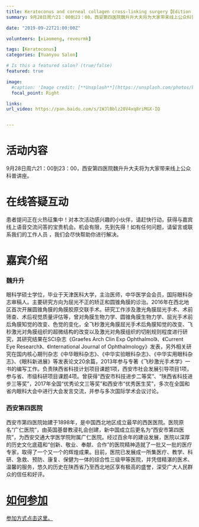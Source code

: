 ```yaml
---
title: Keratoconus and corneal collagen cross-linking surgery【Edition 62】
summary: 9月28日周六21：00到23：00，西安第四医院魏升升大夫将为大家带来线上公众科普讲座。 

date: "2019-09-22T21:00:00Z"

volunteers: [xiaomeng, reveurmk]

tags: [Keratoconus]
categories: [Yuanyou Salon]

# Is this a featured salon? (true/false)
featured: true

image:
  #caption: 'Image credit: [**Unsplash**](https://unsplash.com/photos/bzdhc5b3Bxs)'
  focal_point: Right

links:
url_video: https://pan.baidu.com/s/1WJlBblz20V4xq8riMGX-IQ


---
```


# 活动内容

9月28日周六21：00到23：00，西安第四医院魏升升大夫将为大家带来线上公众科普讲座。 

# 在线答疑互动

患者提问正在火热征集中！对本次活动感兴趣的小伙伴，请赶快行动，获得与嘉宾线上语音交流问答的宝贵机会。机会有限，先到先得！如有任何问题，请留言或联系我们的工作人员 ，我们会尽快帮助你进行解决。 


# 嘉宾介绍

### 魏升升



  眼科学硕士学位，毕业于天津医科大学，主治医师，中华医学会会员，国际眼科杂志审稿人。主要研究方向为屈光不正的矫正和圆锥角膜的诊治。2016年在西北地区首次开展圆锥角膜的角膜胶原交联手术。研究工作涉及激光角膜屈光手术、术前筛查、术后视觉质量评估等，曾对角膜生物力学、圆锥角膜生物力学、屈光手术前后角膜知觉的改变、色觉的变化，全飞秒激光角膜屈光手术后角膜知觉的改变、飞秒激光对角膜组织的超微结构的改变以及激光对角膜组织的切削规则程度进行研究，其研究结果在SCI杂志《Graefes Arch Clin Exp Ophthalmol》、《Current Eye Research》、《International Journal of Ophthalmology》发表，另外相关研究在国内核心期刊杂志《中华眼科杂志》、《中华实验眼科杂志》、《中华实用眼科杂志》、《眼科新进展》等发表论文20余篇，2013年参与专著《飞秒激光手术学》一书的编写工作。负责陕西省科技计划项目课题1项，西安市社会发展引导项目1项，参与省、市级科研项目课题4项。曾获得“西安市科技进步二等奖”、“陕西省科技进步三等奖”，2017年全国“优秀论文三等奖”和西安市“优秀医生奖”，多次在全国和省内眼科大会中进行大会发言交流，并参与多次国际学术会议讨论。

### 西安第四医院


西安市第四医院始建于1898年，是中国西北地区成立最早的西医医院。医院原名“广仁医院”，由英国基督教浸礼会创建，新中国成立后更名为“西安市第四医院”，为西安交通大学医学院附属广仁医院。经过百余年的建设发展，医院以深厚的历史文化底蕴和“创新、敬业、奉献、合作”的医院精神造就了一批又一批的医疗专家，取得了一个又一个的辉煌成果。目前，医院已发展成一所集医疗、教学、科研、急救、预防、康复、保健为一体的综合性三级甲等医院，并凭借精湛的医术、温馨的服务，悠久的历史在陕西省乃至西北地区享有极高的盛誉，深受广大人民群众的信任和好评。

# [如何参加](https://mp.weixin.qq.com/s?__biz=MzU1MTg5NDE4OA==&mid=2247484524&idx=1&sn=7ac84d914883e88ce74fe0afad7bfeeb&chksm=fb8b29afccfca0b9c711e4960e6260d5f4fad924ccf303fe4c1cfc8f983d2d84e9f3bd3b286c&mpshare=1&scene=1&srcid=&sharer_sharetime=1569462414549&sharer_shareid=6a49bef5304af3eaa0e8c8bac6a97971&key=3f11d665593102a4ae3ee1761b488997d2ab482699eea9cccae7a36d71b909e7669be7da8314e7582ffd994350be9b0b49f100eed0b99532cfa0c00bb072024d4dd10e9ee8141c43fd4c73019bc8e24f&ascene=1&uin=NzMxMTc5NTAw&devicetype=Windows+10&version=62060833&lang=en&pass_ticket=GaWcjr0ArqNMCEIqNopqARQ6qEH6O9am%2BAq4mbo9jlc2zWywSiVEWnJC83Ad%2BX3w)

[参加方式点击这里。](https://mp.weixin.qq.com/s?__biz=MzU1MTg5NDE4OA==&mid=2247484524&idx=1&sn=7ac84d914883e88ce74fe0afad7bfeeb&chksm=fb8b29afccfca0b9c711e4960e6260d5f4fad924ccf303fe4c1cfc8f983d2d84e9f3bd3b286c&mpshare=1&scene=1&srcid=&sharer_sharetime=1569462414549&sharer_shareid=6a49bef5304af3eaa0e8c8bac6a97971&key=3f11d665593102a4ae3ee1761b488997d2ab482699eea9cccae7a36d71b909e7669be7da8314e7582ffd994350be9b0b49f100eed0b99532cfa0c00bb072024d4dd10e9ee8141c43fd4c73019bc8e24f&ascene=1&uin=NzMxMTc5NTAw&devicetype=Windows+10&version=62060833&lang=en&pass_ticket=GaWcjr0ArqNMCEIqNopqARQ6qEH6O9am%2BAq4mbo9jlc2zWywSiVEWnJC83Ad%2BX3w)

